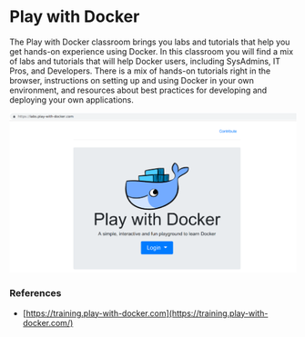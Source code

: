 # Play with Docker

The Play with Docker classroom brings you labs and tutorials that help you get hands-on experience using Docker. In this classroom you will find a mix of labs and tutorials that will help Docker users, including SysAdmins, IT Pros, and Developers. There is a mix of hands-on tutorials right in the browser, instructions on setting up and using Docker in your own environment, and resources about best practices for developing and deploying your own applications.

![Play with Docker](images/play-with-docker.png)

### References

* [https://training.play-with-docker.com](https://training.play-with-docker.com/)